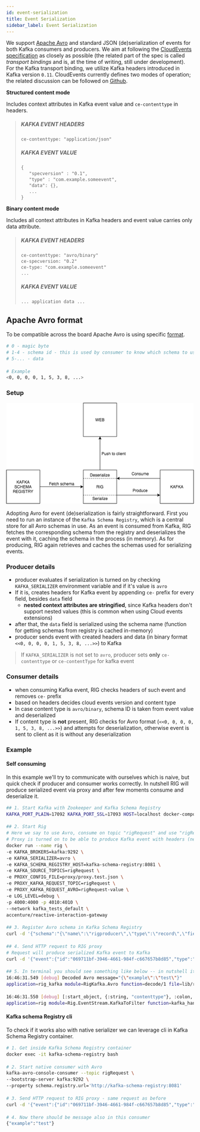 ```yaml
---
id: event-serialization
title: Event Serialization
sidebar_label: Event Serialization
---
```


We support [Apache Avro](https://avro.apache.org/) and standard JSON (de)serialization of events for both Kafka consumers and producers. We aim at following the [CloudEvents specification](https://github.com/cloudevents/spec) as closely as possible (the related part of the spec is called _transport bindings_ and is, at the time of writing, still under development). For the Kafka transport binding, we utilize Kafka headers introduced in Kafka version `0.11`. CloudEvents currently defines two modes of operation; the related discussion can be followed on [Github](https://github.com/cloudevents/spec/pull/337/files).


**Structured content mode**

Includes context attributes in Kafka event value and `ce-contenttype` in headers.

> ##### KAFKA EVENT HEADERS
>
> ```
> ce-contenttype: "application/json"
> ```
>
> ##### KAFKA EVENT VALUE
>
> ```
> {
>    "specversion" : "0.1",
>    "type" : "com.example.someevent",
>    "data": {},
>    ...
> }
> ```

**Binary content mode**

Includes all context attributes in Kafka headers and event value carries only data attribute.

> ##### KAFKA EVENT HEADERS
>
> ```
> ce-contenttype: "avro/binary"
> ce-specversion: "0.2"
> ce-type: "com.example.someevent"
> ...
> ```
>
> ##### KAFKA EVENT VALUE
>
> ```
> ... application data ...
> ```

## Apache Avro format

To be compatible across the board Apache Avro is using specific [format](https://docs.confluent.io/current/schema-registry/docs/serializer-formatter.html#wire-format).

```bash
# 0 - magic byte
# 1-4 - schema id - this is used by consumer to know which schema to use for deserialization
# 5-... - data

# Example
<0, 0, 0, 0, 1, 5, 3, 8, ...>
```

### Setup

![event-serialization-avro](assets/event-serialization-avro.png)

Adopting Avro for event (de)serialization is fairly straightforward. First you need to run an instance of the `Kafka Schema Registry`, which is a central store for all Avro schemas in use. As an event is consumed from Kafka, RIG fetches the corresponding schema from the registry and deserializes the event with it, caching the schema in the process (in memory). As for producing, RIG again retrieves and caches the schemas used for serializing events.


### Producer details

- producer evaluates if serialization is turned on by checking `KAFKA_SERIALIZER` environment variable and if it's value is `avro`
- If it is, creates headers for Kafka event by appending `ce-` prefix for every field, besides `data` field
  - **nested context attributes are stringified**, since Kafka headers don't support nested values (this is common when using Cloud events extensions)
- after that, the `data` field is serialized using the schema name (function for getting schemas from registry is cached in-memory)
- producer sends event with created headers and data (in binary format `<<0, 0, 0, 0, 1, 5, 3, 8, ...>>`) to Kafka

> If `KAFKA_SERIALIZER` is not set to `avro`, producer sets **only** `ce-contenttype` or `ce-contentType` for kafka event

### Consumer details

- when consuming Kafka event, RIG checks headers of such event and removes `ce-` prefix
- based on headers decides cloud events version and content type
- In case content type is `avro/binary`, schema ID is taken from event value and deserialized
- If content type is **not** present, RIG checks for Avro format (`<<0, 0, 0, 0, 1, 5, 3, 8, ...>>`) and attempts for deserialization, otherwise event is sent to client as it is without any deserialization

### Example

#### Self consuming

In this example we'll try to communicate with ourselves which is naive, but quick check if producer and consumer works correctly. In nutshell RIG will produce serialized event via proxy and after few moments consume and deserialize it.

```bash
## 1. Start Kafka with Zookeeper and Kafka Schema Registry
KAFKA_PORT_PLAIN=17092 KAFKA_PORT_SSL=17093 HOST=localhost docker-compose -f integration_tests/kafka_tests/docker-compose.yml up -d

## 2. Start Rig
# Here we say to use Avro, consume on topic "rigRequest" and use "rigRequest-value" schema from Kafka Schema Registry
# Proxy is turned on to be able to produce Kafka event with headers (needed for cloud events)
docker run --name rig \
-e KAFKA_BROKERS=kafka:9292 \
-e KAFKA_SERIALIZER=avro \
-e KAFKA_SCHEMA_REGISTRY_HOST=kafka-schema-registry:8081 \
-e KAFKA_SOURCE_TOPICS=rigRequest \
-e PROXY_CONFIG_FILE=proxy/proxy.test.json \
-e PROXY_KAFKA_REQUEST_TOPIC=rigRequest \
-e PROXY_KAFKA_REQUEST_AVRO=rigRequest-value \
-e LOG_LEVEL=debug \
-p 4000:4000 -p 4010:4010 \
--network kafka_tests_default \
accenture/reactive-interaction-gateway

## 3. Register Avro schema in Kafka Schema Registry
curl -d '{"schema":"{\"name\":\"rigproducer\",\"type\":\"record\",\"fields\":[{\"name\":\"example\",\"type\":\"string\"}]}"}' -H "Content-Type: application/vnd.schemaregistry.v1+json" -X POST http://localhost:8081/subjects/rigRequest-value/versions

## 4. Send HTTP request to RIG proxy
# Request will produce serialized Kafka event to Kafka
curl -d '{"event":{"id":"069711bf-3946-4661-984f-c667657b8d85","type":"com.example","time":"2018-04-05T17:31:00Z","specversion":"0.2","source":"\/cli","contenttype":"avro\/binary","data":{"example":"test"}},"partition":"test_key"}' -H "Content-Type: application/json" -X POST http://localhost:4000/myapi/publish-async

## 5. In terminal you should see something like below -- in nutshell it means event was successfully consumed, deserialized and forwarded to UI client
16:46:31.549 [debug] Decoded Avro message="{\"example\":\"test\"}"
application=rig_kafka module=RigKafka.Avro function=decode/1 file=lib/rig_kafka/avro.ex line=28 pid=<0.419.0>

16:46:31.550 [debug] [:start_object, {:string, "contenttype"}, :colon, {:string, "avro/binary"}, :comma, {:string, "data"}, :colon, :start_object, {:string, "example"}, :colon, {:string, "test"}, :end_object, :comma, {:string, "id"}, :colon, {:string, "069711bf-3946-4661-984f-c667657b8d85"}, :comma, {:string, "rig"}, :colon, :start_object, {:string, "correlation"}, :colon, {:string, "g2dkAA1ub25vZGVAbm9ob3N0AAADzAAAAAAA"}, :comma, {:string, "headers"}, :colon, :start_array, :start_array, {:string, "accept"}, :end_array, :comma, :start_array, {:string, "*/*"}, :end_array, :comma, :start_array, {:string, "content-length"}, :end_array, :comma, :start_array, {:string, "221"}, :end_array, :comma, :start_array, {:string, "content-type"}, :end_array, :comma, :start_array, {:string, ...}, :end_array, ...]
application=rig module=Rig.EventStream.KafkaToFilter function=kafka_handler/1 file=lib/rig/event_stream/kafka_to_filter.ex line=20 pid=<0.419.0>
```

#### Kafka schema Registry cli

To check if it works also with native serializer we can leverage cli in Kafka Schema Registry container.

```bash
# 1. Get inside Kafka Schema Registry container
docker exec -it kafka-schema-registry bash

# 2. Start native consumer with Avro
kafka-avro-console-consumer --topic rigRequest \
--bootstrap-server kafka:9292 \
--property schema.registry.url='http://kafka-schema-registry:8081'

# 3. Send HTTP request to RIG proxy - same request as before
curl -d '{"event":{"id":"069711bf-3946-4661-984f-c667657b8d85","type":"com.example","time":"2018-04-05T17:31:00Z","specversion":"0.2","source":"\/cli","contenttype":"avro\/binary","data":{"example":"test"}},"partition":"test_key"}' -H "Content-Type: application/json" -X POST http://localhost:4000/myapi/publish-async

# 4. Now there should be message also in this consumer
{"example":"test"}
```
